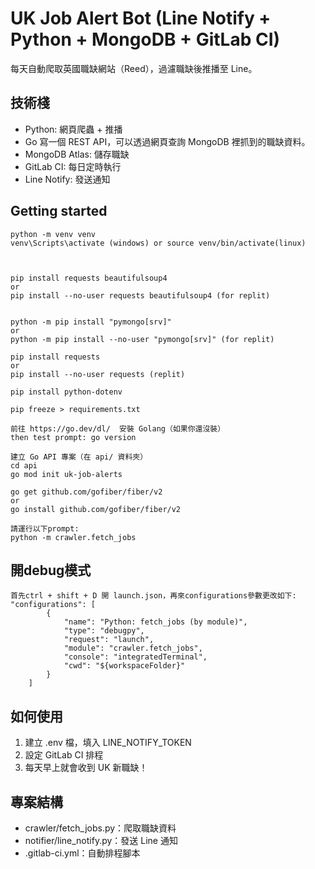 # UK Job Alert Bot (Line Notify + Python + MongoDB + GitLab CI)

每天自動爬取英國職缺網站（Reed），過濾職缺後推播至 Line。

## 技術棧
- Python: 網頁爬蟲 + 推播
- Go 寫一個 REST API，可以透過網頁查詢 MongoDB 裡抓到的職缺資料。
- MongoDB Atlas: 儲存職缺
- GitLab CI: 每日定時執行
- Line Notify: 發送通知


## Getting started
```
python -m venv venv
venv\Scripts\activate (windows) or source venv/bin/activate(linux)



pip install requests beautifulsoup4 
or 
pip install --no-user requests beautifulsoup4 (for replit)


python -m pip install "pymongo[srv]" 
or 
python -m pip install --no-user "pymongo[srv]" (for replit)

pip install requests
or 
pip install --no-user requests (replit)

pip install python-dotenv

pip freeze > requirements.txt

前往 https://go.dev/dl/  安裝 Golang（如果你還沒裝）
then test prompt: go version

建立 Go API 專案（在 api/ 資料夾）
cd api
go mod init uk-job-alerts

go get github.com/gofiber/fiber/v2
or
go install github.com/gofiber/fiber/v2

請運行以下prompt: 
python -m crawler.fetch_jobs

```


## 開debug模式
```
首先ctrl + shift + D 開 launch.json，再來configurations參數更改如下:
"configurations": [
        {
            "name": "Python: fetch_jobs (by module)",
            "type": "debugpy",
            "request": "launch",
            "module": "crawler.fetch_jobs",
            "console": "integratedTerminal",
            "cwd": "${workspaceFolder}"
        }
    ]
```
## 如何使用
1. 建立 .env 檔，填入 LINE_NOTIFY_TOKEN
2. 設定 GitLab CI 排程
3. 每天早上就會收到 UK 新職缺！

## 專案結構
- crawler/fetch_jobs.py：爬取職缺資料
- notifier/line_notify.py：發送 Line 通知
- .gitlab-ci.yml：自動排程腳本
